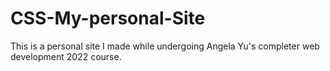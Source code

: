 # CSS-My-personal-Site
This is a personal site I made while undergoing Angela Yu's completer web development 2022 course.

